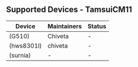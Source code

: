 ## Supported Devices - TamsuiCM11

<div>
<table>
<thead>
<tr>
<th>Device</th>
<th>Maintainers</th>
<th>Status</th>
</tr>
</thead>
<tbody>
<tr>
<td>(G510)</td>
<td>Chiveta</td>
<td>-</td>
</tr>
<tr>
<td>(hws8301l)</td>
<td>chiveta</td>
<td>-</td>
</tr>
<tr>
<td>(surnia)</td>
<td>-</td>
<td>-</td>
</tr>
</tbody>
</table>
</div>
